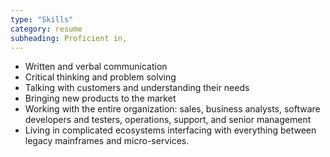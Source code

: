 ```yaml
---
type: "Skills"
category: resume
subheading: Proficient in,
---
```


* Written and verbal communication
* Critical thinking and problem solving
* Talking with customers and understanding their needs
* Bringing new products to the market
* Working with the entire organization: sales, business analysts, software developers and testers, operations, support, and senior management
* Living in complicated ecosystems interfacing with everything between legacy mainframes and micro-services.

